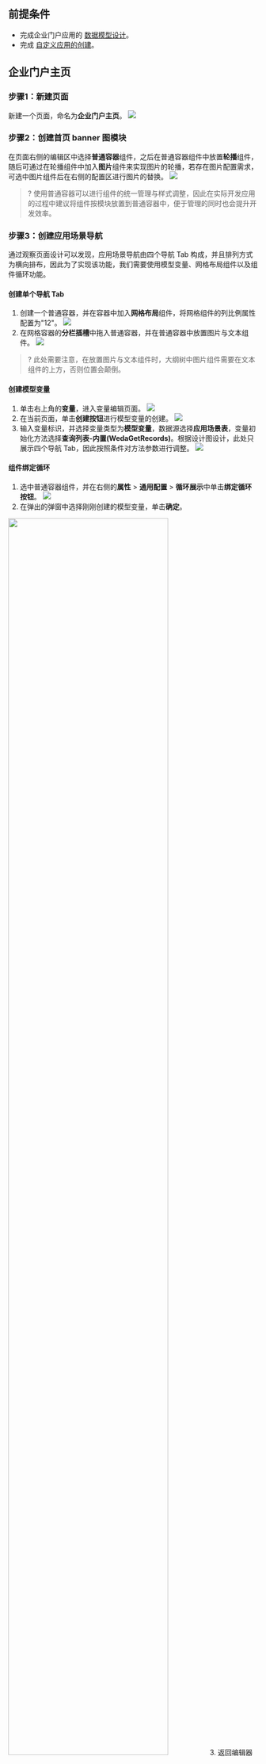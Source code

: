 ## 前提条件
- 完成企业门户应用的 [数据模型设计](https://cloud.tencent.com/document/product/1301/68187#sourceDesign)。
- 完成 [自定义应用的创建](https://cloud.tencent.com/document/product/1301/48868)。



## 企业门户主页

[](id:step1)
### 步骤1：新建页面
新建一个页面，命名为**企业门户主页**。
![](https://qcloudimg.tencent-cloud.cn/raw/0a05356f21d004d4703534e272f7a32e.png)

[](id:step2)
### 步骤2：创建首页 banner 图模块

在页面右侧的编辑区中选择**普通容器**组件，之后在普通容器组件中放置**轮播**组件，随后可通过在轮播组件中加入**图片**组件来实现图片的轮播，若存在图片配置需求，可选中图片组件后在右侧的配置区进行图片的替换。
![](https://qcloudimg.tencent-cloud.cn/raw/bf0d2aca133ab788eb6d904dd337390e.png)
>? 使用普通容器可以进行组件的统一管理与样式调整，因此在实际开发应用的过程中建议将组件按模块放置到普通容器中，便于管理的同时也会提升开发效率。


[](id:step3)
### 步骤3：创建应用场景导航
通过观察页面设计可以发现，应用场景导航由四个导航 Tab 构成，并且排列方式为横向排布，因此为了实现该功能，我们需要使用模型变量、网格布局组件以及组件循环功能。

#### 创建单个导航 Tab
1. 创建一个普通容器，并在容器中加入**网格布局**组件，将网格组件的列比例属性配置为"12"。
![](https://qcloudimg.tencent-cloud.cn/raw/842fbef090d30d4e1d43e56c928bd90b.png)
2. 在网格容器的**分栏插槽**中拖入普通容器，并在普通容器中放置图片与文本组件。
![](https://qcloudimg.tencent-cloud.cn/raw/c082cb0a80ae9f097f78550e69f8bcd5.png)
>? 此处需要注意，在放置图片与文本组件时，大纲树中图片组件需要在文本组件的上方，否则位置会颠倒。

#### 创建模型变量
1. 单击右上角的**变量**，进入变量编辑页面。
![](https://qcloudimg.tencent-cloud.cn/raw/bf22cb0d5837decd37755efbd1dfd977.png)
2. 在当前页面，单击**创建按钮**进行模型变量的创建。
![](https://qcloudimg.tencent-cloud.cn/raw/d3ab16948831fbd1c4485327ce1a6112.png)
3. [](id:step3_3)输入变量标识，并选择变量类型为**模型变量**，数据源选择**应用场景表**，变量初始化方法选择**查询列表-内置(WedaGetRecords)**。根据设计图设计，此处只展示四个导航 Tab，因此按照条件对方法参数进行调整。
![](https://qcloudimg.tencent-cloud.cn/raw/36811f93d23ecfa0450b03d6b10e3d64.png)

[](id:loop)
#### 组件绑定循环
1. 选中普通容器组件，并在右侧的**属性** > **通用配置** > **循环展示**中单击**绑定循环按钮**。
![](https://qcloudimg.tencent-cloud.cn/raw/6166597dbe102148c06d7761417c1421.png)
2. 在弹出的弹窗中选择刚刚创建的模型变量，单击**确定**。
<img src = "https://qcloudimg.tencent-cloud.cn/raw/b8fdefc29b1813926016f54bfbf95186.png" style = "width:80%">  
3. 返回编辑器页面后，选中容器下的图片组件，单击右侧的**数据绑定按钮**。
![](https://qcloudimg.tencent-cloud.cn/raw/aaa92f91cfda8e4f2d2683de7345d352.png)
4. 在弹窗中选择循环变量 Tab，并选择对应的数据模型字段完成数据绑定。
<img src = "https://qcloudimg.tencent-cloud.cn/raw/1b7096a2be780b869ba870c9094278c4.png" style = "width:80%">  
5. 按上述方式对文本组件的数据进行绑定，完成后页面样式如下：
![](https://qcloudimg.tencent-cloud.cn/raw/82c85805570661c53f2150064408f3aa.png)

#### 样式调整
循环与数据配置完成后，该模块的样式并没有按照应用设计图中那样进行展示，因此我们需要对组件进行样式的调整来使其达到预期，首先对图片组件的宽高进行调整。
1. 单击右侧编辑区的样式 Tab，将图片组件的宽高调整为100。
![](https://qcloudimg.tencent-cloud.cn/raw/509445711962ee8a1c8c1693cc3db4b2.png)
2. 可以看到图片的大小变为正常状态，之后我们调整图片、文本组件的居中状态，单击普通容器组件，在配置区的样式 Tab 中，选择布局模式为弹性布局，主轴方向设为垂直，主轴对齐设为水平居中，副轴对齐设为中点对齐。
![](https://qcloudimg.tencent-cloud.cn/raw/242d8460aa062139f907fa3ba5890744.png)
<dx-alert infotype="explain" title="关于弹性布局：">
设置了弹性布局容器内的组件会根据当前设置的主轴方向、主轴对齐、副轴对齐进行布局的调整。
</dx-alert>
3. 随后对普通容器组件的宽度进行调整，宽度设置为200，可以看到组件已按照设计图中样式进行排布。
![](https://qcloudimg.tencent-cloud.cn/raw/c8fda68a15c863985b96968f3e9b54b9.png)




### 步骤4：企业动态导航
#### 创建模块标题
创建一个普通容器，在普通容器中添加**文本组件**，在右侧的配置区中将文本组件的内容修改为"最新动态"，对齐方式修改为"向左对齐"，之后单击样式 Tab，将文本的属性设置为"粗"。
![](https://qcloudimg.tencent-cloud.cn/raw/6d71f4471500bbd7a710f627105c0fd1.png)

#### 创建图文列表
添加一个普通容器，随后在该容器下添加**图文展示项**组件，随后在右侧配置区开启该组件的**自定义内容**选项。
![](https://qcloudimg.tencent-cloud.cn/raw/b9ae16131175146d45e14e2b6e4bd529.png)
>? 开启自定义内容选项后，图文展示项组件便可以以插槽的形式来展示内容，只需要将组件放置在主内容插槽即可。

#### 调整图文列表组件内容
在右侧配置区删除"内容"配置项中的文本，随后在主内容插槽中插入两个文本组件，修改完成后组件样式如下图所示：
![](https://qcloudimg.tencent-cloud.cn/raw/06fe58303e4ffb4d71fd641f4cc07e5c.png)

#### 创建模型变量
与 [步骤3](#step3_3) 的创建方式相同，创建模型变量，变量绑定**企业动态表**，变量初始化方法选择**查询列表-内置(WedaGetRecords)**。根据设计图设计，此处只展示时间最新的四个动态，因此按照条件对方法参数进行调整。
![](https://qcloudimg.tencent-cloud.cn/raw/5b35bd50afcd09d88698973c356f260a.png)


#### 组件绑定循环
1. 为图文展示项的父容器绑定循环，绑定方式可参见上文的 [循环绑定](#loop)。
![](https://qcloudimg.tencent-cloud.cn/raw/437f7eddbec9485fc980d7fffa73eaf4.png)
2. 选中图文展示项组件，为图文展示项组件的图片属性绑定数据。
![](https://qcloudimg.tencent-cloud.cn/raw/ff7160189717d203d661b3a54abb9bbf.png)
3. 按照同样方式为文本组件进行数据绑定。
![](https://qcloudimg.tencent-cloud.cn/raw/29d81f885910cf248025302267130b0b.png)

#### 模块样式调整
1. 选中图文展示项的父容器，点击右侧配置区的样式 Tab，选择**边框类型**为虚线，**边框宽度**为1,颜色选择为灰色。
![](https://qcloudimg.tencent-cloud.cn/raw/46d2abc6895da3f9885f237ea7f226a1.png)
2. 在父容器的样式 Tab 中对图文展示项的间距进行调整，如下图所示：
![](https://qcloudimg.tencent-cloud.cn/raw/8ea9cc4d149c7a41ace8efd92eb374e5.png)
3. 选中最外层容器，调整该模块与应用场景模块之间的间距。至此，企业动态模块构建完成。
![](https://qcloudimg.tencent-cloud.cn/raw/fc754fa158a5f7c3d9703be791b33bd3.png)



### 步骤5：企业合作伙伴模块

与应用场景模块创建方式相同，使用网格布局、文本、图片组件来实现。具体实现步骤可参见 [**步骤3**](#step3)。
![](https://qcloudimg.tencent-cloud.cn/raw/bc2ab0eb4681fc43a2597f35a45f2650.png)


## 应用场景详情页搭建

### 步骤1：新建页面
新建应用场景详情页面，页面创建流程可参见 [上文](#step1)。

### 步骤2：场景详情模块创建
1. 场景详情模块由标题与详情内容构成，创建一个父级容器，随后分别在父级容器中添加文本组件与富文本展示组件即可完成该模块创建。
![](https://qcloudimg.tencent-cloud.cn/raw/53ed44257a3a3faa4809e7d906343ea8.png)
2. 修改文本字体大小，并在样式 Tab 中进行加粗。
![](https://qcloudimg.tencent-cloud.cn/raw/68a994e3a5f996c26200b96e649600ed.png)

### 步骤3：签约客户模块创建
可参见 [应用场景](#step3) 创建，创建方式相同。 
![](https://qcloudimg.tencent-cloud.cn/raw/60429e94dcbcafbf74c2fc8d8255a1a5.png)
>! 详情页的展示内容根据跳转传参来进行获取，此处模块的变量绑定请看**页面逻辑设计**章节。


## 企业动态详情页搭建
### 步骤1：新建页面
新建应用场景详情页面，页面创建流程可参见 [上文](#step1)。

### 步骤2：场景详情模块创建
1. 场景详情模块由标题与详情内容构成，创建一个父级容器，随后分别在父级容器中添加两个文本组件（分别对应标题与日期）与富文本展示组件即可完成该模块创建。
![](https://qcloudimg.tencent-cloud.cn/raw/afe5b8d172c7a82b56cde04db7567a4b.png)
2. 修改文本字体大小，并在样式 Tab 中进行加粗。
![](https://qcloudimg.tencent-cloud.cn/raw/84d9523717c48797698c217475189ce2.png)
>! 详情页的展示内容根据跳转传参来进行获取，此处模块的变量绑定请看**页面逻辑设计**章节。


## 动态列表页搭建
动态列表页搭建方式与主页动态列表模块搭建方式大致相同，值得注意的是，此处的动态列表页为展示全部动态，因此绑定的模型变量存在差异，此处模型变量应调用**查看列表-内置(WedaGetList)**方法。
![](https://qcloudimg.tencent-cloud.cn/raw/f98a43e5768e69d3c206c6eb4dc2e466.png)


## 企业联系页搭建

### 步骤1：首页 banner 图模块
搭建方式与主页 banner 模块相同，参见 [上文](#step2)。
![](https://qcloudimg.tencent-cloud.cn/raw/896a7914d989a119c3166a114175e7b2.png)

### 步骤2：品牌简介模块
1. 创建一个普通容器，并且在容器中再添加一个宽度为80%的容器作为模块背景，将该容器背景颜色设置为灰色。
![](https://qcloudimg.tencent-cloud.cn/raw/03d1516b84278747901a5f9d722041dd.png)
2. 选中父容器，在右侧编辑区的样式 Tab 中选择弹性布局，将刚刚用来作为背景的容器进行居中。
![](https://qcloudimg.tencent-cloud.cn/raw/84acb1c6537d3020e6dfc42ac25bb797.png)
3. 在背景容器中加入两个文本组件，分别作为标题与简介内容的载体。
![](https://qcloudimg.tencent-cloud.cn/raw/000a8083dd5f9f2e89843897f8292cb8.png)
4. 选中第一个文本组件，在该组件的样式 Tab 中将字体设置为加粗，并将文本内容修改为企业简介。
![](https://qcloudimg.tencent-cloud.cn/raw/ff6551c32205e2f6e65cfba3b6814111.png)
5. 选中第二个文本组件，将该组件的对齐方式设置为**两端对齐**，并将文本内容修改为对应的简介内容，并根据简介内容调整文本组件的最大行数。
![](https://qcloudimg.tencent-cloud.cn/raw/9e68e5b2e9f7a4fc57197ef5cc4be235.png)

### 步骤3：联系我们模块
1. 与品牌简介模块相同，创建一个背景容器并居中，并在背景容器中添加一个文本组件作为模块标题，将文本组件的内容修改为“联系我们”并进行加粗。
![](https://qcloudimg.tencent-cloud.cn/raw/ba5a3ddaca59bc4fe45d2875777db424.png)
2. 之后在该容器中添加两个网格布局组件，在配置区中统一将列比例调整为12。
![](https://qcloudimg.tencent-cloud.cn/raw/9b65d7b755ce4bb634876b8ac970d352.png)
3. 在第一个网格布局组件的插槽中插入图片组件与文本组件，分别将组件内容替换为 icon 与对应文案，并根据实际需求调整组件的大小与组件位置。
![](https://qcloudimg.tencent-cloud.cn/raw/8b5e863a880acfea3d31cd2b8350daf4.png)
4. 重复上述步骤，添加企业邮箱内容即可完成创建。
![](https://qcloudimg.tencent-cloud.cn/raw/f55bcbd35f16966f150f51c004735d66.png)

